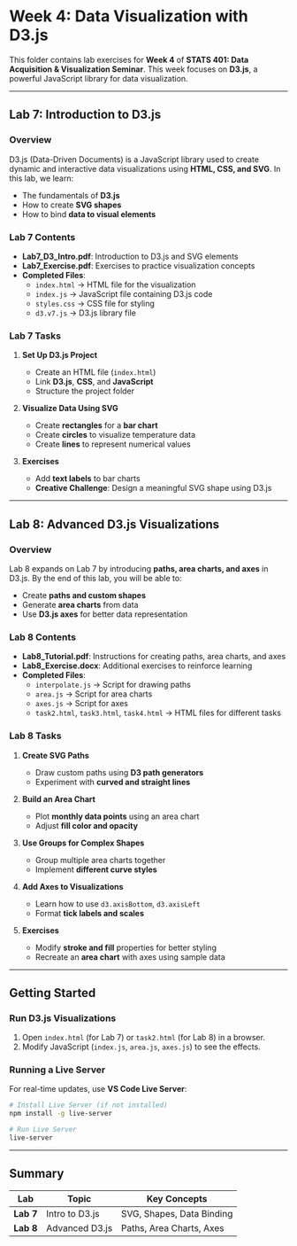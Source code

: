 # Week 4: Data Visualization with D3.js

This folder contains lab exercises for **Week 4** of **STATS 401: Data Acquisition & Visualization Seminar**. This week focuses on **D3.js**, a powerful JavaScript library for data visualization.

---

## Lab 7: Introduction to D3.js

### **Overview**
D3.js (Data-Driven Documents) is a JavaScript library used to create dynamic and interactive data visualizations using **HTML, CSS, and SVG**. In this lab, we learn:
- The fundamentals of **D3.js**
- How to create **SVG shapes**
- How to bind **data to visual elements**

### **Lab 7 Contents**
- **Lab7_D3_Intro.pdf**: Introduction to D3.js and SVG elements
- **Lab7_Exercise.pdf**: Exercises to practice visualization concepts
- **Completed Files**:
  - `index.html` → HTML file for the visualization
  - `index.js` → JavaScript file containing D3.js code
  - `styles.css` → CSS file for styling
  - `d3.v7.js` → D3.js library file

### **Lab 7 Tasks**
1. **Set Up D3.js Project**
   - Create an HTML file (`index.html`)
   - Link **D3.js**, **CSS**, and **JavaScript**
   - Structure the project folder

2. **Visualize Data Using SVG**
   - Create **rectangles** for a **bar chart**
   - Create **circles** to visualize temperature data
   - Create **lines** to represent numerical values

3. **Exercises**
   - Add **text labels** to bar charts
   - **Creative Challenge**: Design a meaningful SVG shape using D3.js

---

## Lab 8: Advanced D3.js Visualizations

### **Overview**
Lab 8 expands on Lab 7 by introducing **paths, area charts, and axes** in D3.js. By the end of this lab, you will be able to:
- Create **paths and custom shapes**
- Generate **area charts** from data
- Use **D3.js axes** for better data representation

### **Lab 8 Contents**
- **Lab8_Tutorial.pdf**: Instructions for creating paths, area charts, and axes
- **Lab8_Exercise.docx**: Additional exercises to reinforce learning
- **Completed Files**:
  - `interpolate.js` → Script for drawing paths
  - `area.js` → Script for area charts
  - `axes.js` → Script for axes
  - `task2.html`, `task3.html`, `task4.html` → HTML files for different tasks

### **Lab 8 Tasks**
1. **Create SVG Paths**
   - Draw custom paths using **D3 path generators**
   - Experiment with **curved and straight lines**

2. **Build an Area Chart**
   - Plot **monthly data points** using an area chart
   - Adjust **fill color and opacity**

3. **Use Groups for Complex Shapes**
   - Group multiple area charts together
   - Implement **different curve styles**

4. **Add Axes to Visualizations**
   - Learn how to use `d3.axisBottom`, `d3.axisLeft`
   - Format **tick labels and scales**

5. **Exercises**
   - Modify **stroke and fill** properties for better styling
   - Recreate an **area chart** with axes using sample data

---

## Getting Started

### **Run D3.js Visualizations**
1. Open `index.html` (for Lab 7) or `task2.html` (for Lab 8) in a browser.
2. Modify JavaScript (`index.js`, `area.js`, `axes.js`) to see the effects.

### **Running a Live Server**
For real-time updates, use **VS Code Live Server**:
```bash
# Install Live Server (if not installed)
npm install -g live-server

# Run Live Server
live-server
```

---

## Summary
| Lab | Topic | Key Concepts |
|---|---|---|
| **Lab 7** | Intro to D3.js | SVG, Shapes, Data Binding |
| **Lab 8** | Advanced D3.js | Paths, Area Charts, Axes |
